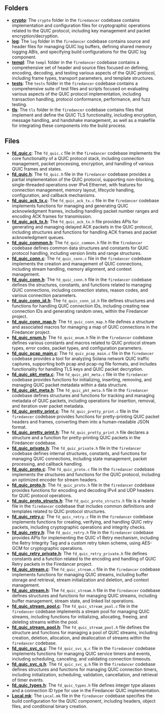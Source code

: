 ## Folders
- **[crypto](quic/crypto.driver.md)**: The `crypto` folder in the `firedancer` codebase contains implementation and configuration files for cryptographic operations related to the QUIC protocol, including key management and packet encryption/decryption.
- **[log](quic/log.driver.md)**: The `log` folder in the `firedancer` codebase contains source and header files for managing QUIC log buffers, defining shared memory logging ABIs, and specifying build configurations for the QUIC log component.
- **[templ](quic/templ.driver.md)**: The `templ` folder in the `firedancer` codebase contains a comprehensive set of header and source files focused on defining, encoding, decoding, and testing various aspects of the QUIC protocol, including frame types, transport parameters, and template structures.
- **[tests](quic/tests.driver.md)**: The `tests` folder in the `firedancer` codebase contains a comprehensive suite of test files and scripts focused on evaluating various aspects of the QUIC protocol implementation, including transaction handling, protocol conformance, performance, and fuzz testing.
- **[tls](quic/tls.driver.md)**: The `tls` folder in the `firedancer` codebase contains files that implement and define the QUIC TLS functionality, including encryption, message handling, and handshake management, as well as a makefile for integrating these components into the build process.

## Files
- **[fd_quic.c](quic/fd_quic.c.driver.md)**: The `fd_quic.c` file in the `firedancer` codebase implements the core functionality of a QUIC protocol stack, including connection management, packet processing, encryption, and handling of various QUIC frames and states.
- **[fd_quic.h](quic/fd_quic.h.driver.md)**: The `fd_quic.h` file in the `firedancer` codebase provides a partial implementation of the QUIC protocol, supporting non-blocking, single-threaded operations over IPv4 Ethernet, with features for connection management, memory layout, lifecycle handling, configuration, and callback mechanisms.
- **[fd_quic_ack_tx.c](quic/fd_quic_ack_tx.c.driver.md)**: The `fd_quic_ack_tx.c` file in the `firedancer` codebase implements functions for managing and generating QUIC acknowledgment frames, including handling packet number ranges and encoding ACK frames for transmission.
- **[fd_quic_ack_tx.h](quic/fd_quic_ack_tx.h.driver.md)**: The `fd_quic_ack_tx.h` file provides APIs for generating and managing delayed ACK packets in the QUIC protocol, including structures and functions for handling ACK frames and packet acknowledgment queues.
- **[fd_quic_common.h](quic/fd_quic_common.h.driver.md)**: The `fd_quic_common.h` file in the `firedancer` codebase defines common data structures and constants for QUIC protocol handling, including version limits and range structures.
- **[fd_quic_conn.c](quic/fd_quic_conn.c.driver.md)**: The `fd_quic_conn.c` file in the `firedancer` codebase implements the creation and management of QUIC connections, including stream handling, memory alignment, and context management.
- **[fd_quic_conn.h](quic/fd_quic_conn.h.driver.md)**: The `fd_quic_conn.h` file in the `firedancer` codebase defines the structures, constants, and functions related to managing QUIC connections, including connection states, reason codes, and various connection parameters.
- **[fd_quic_conn_id.h](quic/fd_quic_conn_id.h.driver.md)**: The `fd_quic_conn_id.h` file defines structures and functions for handling QUIC connection IDs, including creating new connection IDs and generating random ones, within the Firedancer project.
- **[fd_quic_conn_map.h](quic/fd_quic_conn_map.h.driver.md)**: The `fd_quic_conn_map.h` file defines a structure and associated macros for managing a map of QUIC connections in the Firedancer project.
- **[fd_quic_enum.h](quic/fd_quic_enum.h.driver.md)**: The `fd_quic_enum.h` file in the `firedancer` codebase defines various constants and macros related to QUIC protocol stream types, error codes, packet types, and configuration parameters.
- **[fd_quic_pcap_main.c](quic/fd_quic_pcap_main.c.driver.md)**: The `fd_quic_pcap_main.c` file in the `firedancer` codebase provides a tool for analyzing Solana network QUIC traffic captures, supporting both pcap and pcap-ng file formats, and includes functionality for handling TLS keys and QUIC packet decryption.
- **[fd_quic_pkt_meta.c](quic/fd_quic_pkt_meta.c.driver.md)**: The `fd_quic_pkt_meta.c` file in the `firedancer` codebase provides functions for initializing, inserting, removing, and managing QUIC packet metadata within a data structure.
- **[fd_quic_pkt_meta.h](quic/fd_quic_pkt_meta.h.driver.md)**: The `fd_quic_pkt_meta.h` file in the `firedancer` codebase defines structures and functions for tracking and managing metadata of QUIC packets, including operations for insertion, removal, and iteration over packet metadata.
- **[fd_quic_pretty_print.c](quic/fd_quic_pretty_print.c.driver.md)**: The `fd_quic_pretty_print.c` file in the `firedancer` codebase provides functions for pretty-printing QUIC packet headers and frames, converting them into a human-readable JSON format.
- **[fd_quic_pretty_print.h](quic/fd_quic_pretty_print.h.driver.md)**: The `fd_quic_pretty_print.h` file declares a structure and a function for pretty-printing QUIC packets in the Firedancer codebase.
- **[fd_quic_private.h](quic/fd_quic_private.h.driver.md)**: The `fd_quic_private.h` file in the `firedancer` codebase defines internal structures, constants, and functions for managing QUIC connections, including state management, packet processing, and callback handling.
- **[fd_quic_proto.c](quic/fd_quic_proto.c.driver.md)**: The `fd_quic_proto.c` file in the `firedancer` codebase implements the structures and functions for the QUIC protocol, including an optimized encoder for stream headers.
- **[fd_quic_proto.h](quic/fd_quic_proto.h.driver.md)**: The `fd_quic_proto.h` file in the `firedancer` codebase provides functions for encoding and decoding IPv4 and UDP headers for QUIC protocol operations.
- **[fd_quic_proto_structs.h](quic/fd_quic_proto_structs.h.driver.md)**: The `fd_quic_proto_structs.h` file is a header file in the `firedancer` codebase that includes common definitions and templates related to QUIC protocol structures.
- **[fd_quic_retry.c](quic/fd_quic_retry.c.driver.md)**: The `fd_quic_retry.c` file in the `firedancer` codebase implements functions for creating, verifying, and handling QUIC retry packets, including cryptographic operations and integrity checks.
- **[fd_quic_retry.h](quic/fd_quic_retry.h.driver.md)**: The `fd_quic_retry.h` file in the `firedancer` codebase provides APIs for implementing the QUIC v1 Retry mechanism, including the Retry Integrity Tag and a custom retry token scheme, using AES-GCM for cryptographic operations.
- **[fd_quic_retry_private.h](quic/fd_quic_retry_private.h.driver.md)**: The `fd_quic_retry_private.h` file defines constants and a function related to the encoding and handling of QUIC Retry packets in the Firedancer project.
- **[fd_quic_stream.c](quic/fd_quic_stream.c.driver.md)**: The `fd_quic_stream.c` file in the `firedancer` codebase implements functions for managing QUIC streams, including buffer storage and retrieval, stream initialization and deletion, and context management.
- **[fd_quic_stream.h](quic/fd_quic_stream.h.driver.md)**: The `fd_quic_stream.h` file in the `firedancer` codebase defines structures and functions for managing QUIC streams, including buffer management, stream state, and linked list operations.
- **[fd_quic_stream_pool.c](quic/fd_quic_stream_pool.c.driver.md)**: The `fd_quic_stream_pool.c` file in the `firedancer` codebase implements a stream pool for managing QUIC streams, including functions for initializing, allocating, freeing, and deleting streams within the pool.
- **[fd_quic_stream_pool.h](quic/fd_quic_stream_pool.h.driver.md)**: The `fd_quic_stream_pool.h` file defines the structure and functions for managing a pool of QUIC streams, including creation, deletion, allocation, and deallocation of streams within the `firedancer` codebase.
- **[fd_quic_svc_q.c](quic/fd_quic_svc_q.c.driver.md)**: The `fd_quic_svc_q.c` file in the `firedancer` codebase implements functions for managing QUIC service timers and events, including scheduling, canceling, and validating connection timeouts.
- **[fd_quic_svc_q.h](quic/fd_quic_svc_q.h.driver.md)**: The `fd_quic_svc_q.h` file in the `firedancer` codebase defines structures and functions for managing QUIC connection timers, including initialization, scheduling, validation, cancellation, and retrieval of timer events.
- **[fd_quic_types.h](quic/fd_quic_types.h.driver.md)**: The `fd_quic_types.h` file defines integer type aliases and a connection ID type for use in the Firedancer QUIC implementation.
- **[Local.mk](quic/Local.mk.driver.md)**: The `Local.mk` file in the `firedancer` codebase specifies the build configuration for the QUIC component, including headers, object files, and conditional binary creation.
